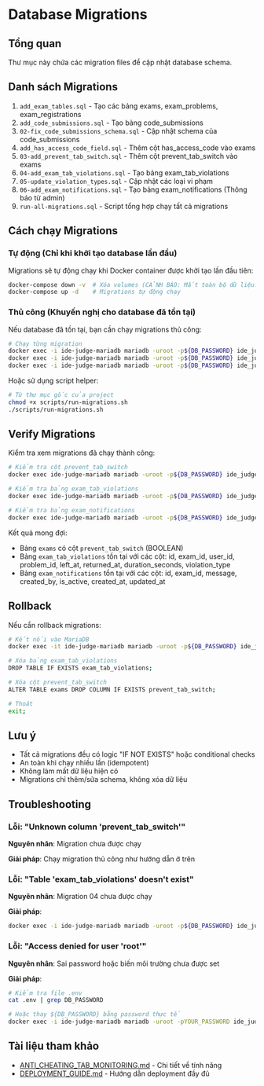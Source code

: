 # Database Migrations

## Tổng quan

Thư mục này chứa các migration files để cập nhật database schema.

## Danh sách Migrations

1. `add_exam_tables.sql` - Tạo các bảng exams, exam_problems, exam_registrations
2. `add_code_submissions.sql` - Tạo bảng code_submissions
3. `02-fix_code_submissions_schema.sql` - Cập nhật schema của code_submissions
4. `add_has_access_code_field.sql` - Thêm cột has_access_code vào exams
5. `03-add_prevent_tab_switch.sql` - Thêm cột prevent_tab_switch vào exams
6. `04-add_exam_tab_violations.sql` - Tạo bảng exam_tab_violations
7. `05-update_violation_types.sql` - Cập nhật các loại vi phạm
8. `06-add_exam_notifications.sql` - Tạo bảng exam_notifications (Thông báo từ admin)
9. `run-all-migrations.sql` - Script tổng hợp chạy tất cả migrations

## Cách chạy Migrations

### Tự động (Chỉ khi khởi tạo database lần đầu)

Migrations sẽ tự động chạy khi Docker container được khởi tạo lần đầu tiên:

```bash
docker-compose down -v  # Xóa volumes (CẢNH BÁO: Mất toàn bộ dữ liệu!)
docker-compose up -d    # Migrations tự động chạy
```

### Thủ công (Khuyến nghị cho database đã tồn tại)

Nếu database đã tồn tại, bạn cần chạy migrations thủ công:

```bash
# Chạy từng migration
docker exec -i ide-judge-mariadb mariadb -uroot -p${DB_PASSWORD} ide_judge_db < migrations/03-add_prevent_tab_switch.sql
docker exec -i ide-judge-mariadb mariadb -uroot -p${DB_PASSWORD} ide_judge_db < migrations/04-add_exam_tab_violations.sql
docker exec -i ide-judge-mariadb mariadb -uroot -p${DB_PASSWORD} ide_judge_db < migrations/06-add_exam_notifications.sql
```

Hoặc sử dụng script helper:

```bash
# Từ thư mục gốc của project
chmod +x scripts/run-migrations.sh
./scripts/run-migrations.sh
```

## Verify Migrations

Kiểm tra xem migrations đã chạy thành công:

```bash
# Kiểm tra cột prevent_tab_switch
docker exec ide-judge-mariadb mariadb -uroot -p${DB_PASSWORD} ide_judge_db -e "DESCRIBE exams;"

# Kiểm tra bảng exam_tab_violations
docker exec ide-judge-mariadb mariadb -uroot -p${DB_PASSWORD} ide_judge_db -e "DESCRIBE exam_tab_violations;"

# Kiểm tra bảng exam_notifications
docker exec ide-judge-mariadb mariadb -uroot -p${DB_PASSWORD} ide_judge_db -e "DESCRIBE exam_notifications;"
```

Kết quả mong đợi:
- Bảng `exams` có cột `prevent_tab_switch` (BOOLEAN)
- Bảng `exam_tab_violations` tồn tại với các cột: id, exam_id, user_id, problem_id, left_at, returned_at, duration_seconds, violation_type
- Bảng `exam_notifications` tồn tại với các cột: id, exam_id, message, created_by, is_active, created_at, updated_at

## Rollback

Nếu cần rollback migrations:

```bash
# Kết nối vào MariaDB
docker exec -it ide-judge-mariadb mariadb -uroot -p${DB_PASSWORD} ide_judge_db

# Xóa bảng exam_tab_violations
DROP TABLE IF EXISTS exam_tab_violations;

# Xóa cột prevent_tab_switch
ALTER TABLE exams DROP COLUMN IF EXISTS prevent_tab_switch;

# Thoát
exit;
```

## Lưu ý

- Tất cả migrations đều có logic "IF NOT EXISTS" hoặc conditional checks
- An toàn khi chạy nhiều lần (idempotent)
- Không làm mất dữ liệu hiện có
- Migrations chỉ thêm/sửa schema, không xóa dữ liệu

## Troubleshooting

### Lỗi: "Unknown column 'prevent_tab_switch'"

**Nguyên nhân**: Migration chưa được chạy

**Giải pháp**: Chạy migration thủ công như hướng dẫn ở trên

### Lỗi: "Table 'exam_tab_violations' doesn't exist"

**Nguyên nhân**: Migration 04 chưa được chạy

**Giải pháp**: 
```bash
docker exec -i ide-judge-mariadb mariadb -uroot -p${DB_PASSWORD} ide_judge_db < migrations/04-add_exam_tab_violations.sql
```

### Lỗi: "Access denied for user 'root'"

**Nguyên nhân**: Sai password hoặc biến môi trường chưa được set

**Giải pháp**: 
```bash
# Kiểm tra file .env
cat .env | grep DB_PASSWORD

# Hoặc thay ${DB_PASSWORD} bằng password thực tế
docker exec -i ide-judge-mariadb mariadb -uroot -pYOUR_PASSWORD ide_judge_db < migrations/03-add_prevent_tab_switch.sql
```

## Tài liệu tham khảo

- [ANTI_CHEATING_TAB_MONITORING.md](../docs/ANTI_CHEATING_TAB_MONITORING.md) - Chi tiết về tính năng
- [DEPLOYMENT_GUIDE.md](../docs/DEPLOYMENT_GUIDE.md) - Hướng dẫn deployment đầy đủ

